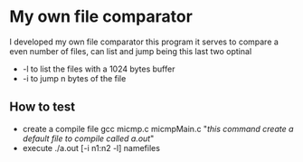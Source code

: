 # My own file comparator
I developed my own file comparator this program it serves to compare a even number of files, can list and jump being this last two optinal
* -l to list the files with a 1024 bytes buffer
* -i to jump n bytes of the file
## How to test 
* create a compile file 
gcc micmp.c micmpMain.c "_this command create a default file to compile called a.out_" 
* execute 
./a.out [-i n1:n2 -l] namefiles
